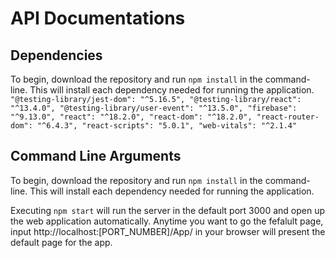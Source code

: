 # API Documentations
## Dependencies
To begin, download the repository and run ```npm install``` in the command-line. This will install each dependency needed for running the application.
    ```
    "@testing-library/jest-dom": "^5.16.5",
    "@testing-library/react": "^13.4.0",
    "@testing-library/user-event": "^13.5.0",
    "firebase": "^9.13.0",
    "react": "^18.2.0",
    "react-dom": "^18.2.0",
    "react-router-dom": "^6.4.3",
    "react-scripts": "5.0.1",
    "web-vitals": "^2.1.4"
    ```

## Command Line Arguments
To begin, download the repository and run ```npm install``` in the command-line. This will install each dependency needed for running the application.

Executing ```npm start``` will run the server in the default port 3000 and open up the web application automatically. Anytime you want to go the fefalult page, input http://localhost:[PORT_NUMBER]/App/ in your browser will present the default page for the app. 

